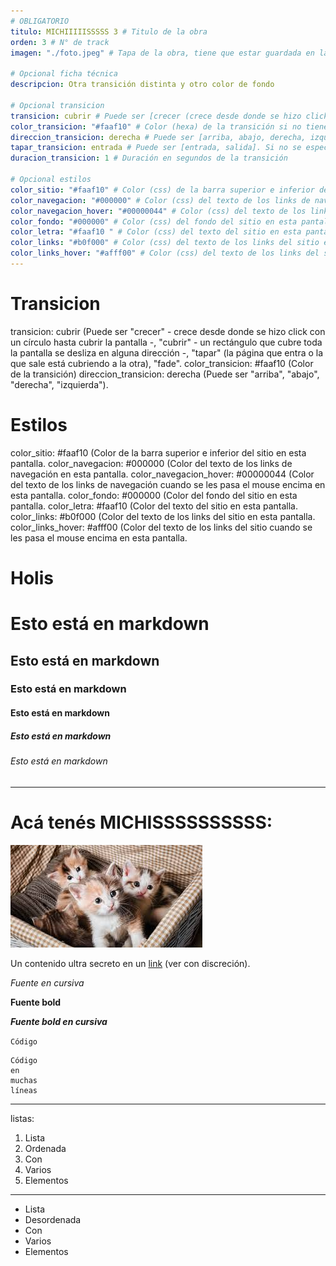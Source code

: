 ```yaml
---
# OBLIGATORIO
titulo: MICHIIIIISSSSS 3 # Titulo de la obra
orden: 3 # N° de track
imagen: "./foto.jpeg" # Tapa de la obra, tiene que estar guardada en la misma carpeta

# Opcional ficha técnica
descripcion: Otra transición distinta y otro color de fondo

# Opcional transicion
transicion: cubrir # Puede ser [crecer (crece desde donde se hizo click con un círculo hasta cubrir la pantalla), cubrir (una imagen/rectángulo que cubre toda la pantalla se desliza en alguna dirección), tapar (la página que entra o la que sale está cubriendo a la otra), fade]. Si no se especifica, es crecer por defecto
color_transicion: "#faaf10" # Color (hexa) de la transición si no tiene imagen, es #000000 por defecto. Válido para transiciones [crecer, cubrir (sin imagen)]
direccion_transicion: derecha # Puede ser [arriba, abajo, derecha, izquierda]. Si no se especifíca, es derecha por defecto. Válido para [cubrir]
tapar_transicion: entrada # Puede ser [entrada, salida]. Si no se especifíca, es entrada por defecto. Válido para [tapar]
duracion_transicion: 1 # Duración en segundos de la transición

# Opcional estilos
color_sitio: "#faaf10" # Color (css) de la barra superior e inferior del sitio en esta pantalla, es #000000 por defecto.
color_navegacion: "#000000" # Color (css) del texto de los links de navegación en esta pantalla, es #ffffff por defecto.
color_navegacion_hover: "#00000044" # Color (css) del texto de los links de navegación cuando se les pasa el mouse encima en esta pantalla, es #eeeeee44 por defecto.
color_fondo: "#000000" # Color (css) del fondo del sitio en esta pantalla, es #ffffff por defecto.
color_letra: "#faaf10 " # Color (css) del texto del sitio en esta pantalla, es #000000 por defecto.
color_links: "#b0f000" # Color (css) del texto de los links del sitio en esta pantalla, es #065A82 por defecto.
color_links_hover: "#afff00" # Color (css) del texto de los links del sitio cuando se les pasa el mouse encima en esta pantalla, es #1C7293 por defecto.
---
```


# Transicion
transicion: cubrir (Puede ser "crecer" - crece desde donde se hizo click con un círculo hasta cubrir la pantalla -, "cubrir" - un rectángulo que cubre toda la pantalla se desliza en alguna dirección -, "tapar" (la página que entra o la que sale está cubriendo a la otra), "fade".
color_transicion: #faaf10 (Color de la transición)
direccion_transicion: derecha (Puede ser "arriba", "abajo", "derecha", "izquierda").

# Estilos
color_sitio: #faaf10 (Color de la barra superior e inferior del sitio en esta pantalla.
color_navegacion: #000000 (Color del texto de los links de navegación en esta pantalla.
color_navegacion_hover: #00000044 (Color del texto de los links de navegación cuando se les pasa el mouse encima en esta pantalla.
color_fondo: #000000 (Color del fondo del sitio en esta pantalla.
color_letra: #faaf10  (Color del texto del sitio en esta pantalla.
color_links: #b0f000 (Color del texto de los links del sitio en esta pantalla.
color_links_hover: #afff00 (Color del texto de los links del sitio cuando se les pasa el mouse encima en esta pantalla.

# Holis

# Esto está en markdown
## Esto está en markdown
### Esto está en markdown
#### Esto está en markdown
##### Esto está en markdown
###### Esto está en markdown

---

# Acá tenés MICHISSSSSSSSSS:

![michis](./foto.jpeg)

Un contenido ultra secreto en un [link](https://www.youtube.com/watch?v=dQw4w9WgXcQ) (ver con discreción).

*Fuente en cursiva*

**Fuente bold**

_**Fuente bold en cursiva**_

`Código`

```
Código
en
muchas
líneas
```

---

listas:

1. Lista
2. Ordenada
3. Con
4. Varios
5. Elementos

---

- Lista
- Desordenada
- Con
- Varios
- Elementos

